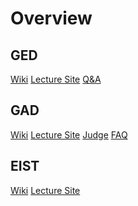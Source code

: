 Overview
========

GED
---
[Wiki](pages/GED.md)
[Lecture Site](https://wwwcg.in.tum.de/teaching/teaching/summer-term-15/game-engine-design.html)
[Q&A](https://qage.in.tum.de/ss2015/index.php)

GAD
---
[Wiki](pages/GAD.md)
[Lecture Site](http://www2.in.tum.de/hp/Main?nid=273)
[Judge](http://judge.informatik.tu-muenchen.de/public/register.php)
[FAQ](https://piazza.com/tum.de/spring2015/in0007/home)

EIST
----
[Wiki](pages/EIST.md)
[Lecture Site](http://www22.in.tum.de/de/teaching/einfuehrung-in-die-softwaretechnik/)